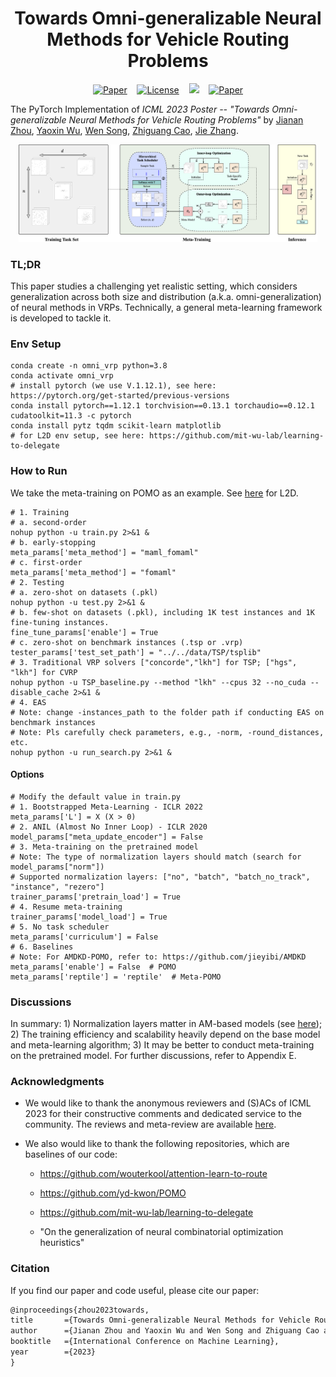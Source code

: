 <h1 align="center"> Towards Omni-generalizable Neural Methods for Vehicle Routing Problems </h1>

<p align="center">
      <a href="https://openreview.net/forum?id=PlFBOnVOFg"><img src="https://img.shields.io/badge/OpenReview-PDF-brightgreen" alt="Paper"></a>&nbsp;&nbsp;&nbsp;&nbsp;<a href="https://icml.cc/virtual/2023/poster/25267"><img alt="License" src="https://img.shields.io/static/v1?label=ICML'23&message=Hawaii&color=9cf"></a>&nbsp;&nbsp;&nbsp;&nbsp;<a href="https://hits.seeyoufarm.com"><img src="https://hits.seeyoufarm.com/api/count/incr/badge.svg?url=https%3A%2F%2Fgithub.com%2FRoyalSkye%2FOmni-VRP&count_bg=%233DC4C8&title_bg=%23555555&icon=github.svg&icon_color=%23E7E7E7&title=stats&edge_flat=false"/></a>&nbsp;&nbsp;&nbsp;&nbsp;<a href="https://github.com/RoyalSkye/Omni-VRP/blob/main/LICENSE"><img src="https://img.shields.io/badge/License-MIT-orange" alt="Paper"></a>
  </p>

The PyTorch Implementation of *ICML 2023 Poster -- "Towards Omni-generalizable Neural Methods for Vehicle Routing Problems"* by [Jianan Zhou](https://royalskye.github.io), [Yaoxin Wu](https://research.tue.nl/en/persons/yaoxin-wu), [Wen Song](https://songwenas12.github.io), [Zhiguang Cao](https://zhiguangcaosg.github.io), [Jie Zhang](https://personal.ntu.edu.sg/zhangj).

<p align="center"><img src="./imgs/overview.png" width=95%></p>

### TL;DR

This paper studies a challenging yet realistic setting, which considers generalization across both size and distribution (a.k.a. omni-generalization) of neural methods in VRPs. Technically, a general meta-learning framework is developed to tackle it.

### Env Setup

```shell
conda create -n omni_vrp python=3.8
conda activate omni_vrp
# install pytorch (we use V.1.12.1), see here: https://pytorch.org/get-started/previous-versions
conda install pytorch==1.12.1 torchvision==0.13.1 torchaudio==0.12.1 cudatoolkit=11.3 -c pytorch
conda install pytz tqdm scikit-learn matplotlib
# for L2D env setup, see here: https://github.com/mit-wu-lab/learning-to-delegate
```

### How to Run

We take the meta-training on POMO as an example. See [here](https://github.com/RoyalSkye/Omni-VRP/tree/main/L2D) for L2D.

```shell
# 1. Training
# a. second-order
nohup python -u train.py 2>&1 &
# b. early-stopping
meta_params['meta_method'] = "maml_fomaml"
# c. first-order
meta_params['meta_method'] = "fomaml"
# 2. Testing
# a. zero-shot on datasets (.pkl)
nohup python -u test.py 2>&1 &
# b. few-shot on datasets (.pkl), including 1K test instances and 1K fine-tuning instances.
fine_tune_params['enable'] = True
# c. zero-shot on benchmark instances (.tsp or .vrp)
tester_params['test_set_path'] = "../../data/TSP/tsplib"
# 3. Traditional VRP solvers ["concorde","lkh"] for TSP; ["hgs", "lkh"] for CVRP
nohup python -u TSP_baseline.py --method "lkh" --cpus 32 --no_cuda --disable_cache 2>&1 &
# 4. EAS
# Note: change -instances_path to the folder path if conducting EAS on benchmark instances
# Note: Pls carefully check parameters, e.g., -norm, -round_distances, etc.
nohup python -u run_search.py 2>&1 &
```

#### Options

```shell
# Modify the default value in train.py
# 1. Bootstrapped Meta-Learning - ICLR 2022
meta_params['L'] = X (X > 0)
# 2. ANIL (Almost No Inner Loop) - ICLR 2020
model_params["meta_update_encoder"] = False
# 3. Meta-training on the pretrained model
# Note: The type of normalization layers should match (search for model_params["norm"])
# Supported normalization layers: ["no", "batch", "batch_no_track", "instance", "rezero"]
trainer_params['pretrain_load'] = True
# 4. Resume meta-training 
trainer_params['model_load'] = True
# 5. No task scheduler
meta_params['curriculum'] = False
# 6. Baselines
# Note: For AMDKD-POMO, refer to: https://github.com/jieyibi/AMDKD
meta_params['enable'] = False  # POMO
meta_params['reptile'] = 'reptile'  # Meta-POMO
```

### Discussions

In summary: 1) Normalization layers matter in AM-based models (see [here](https://github.com/RoyalSkye/Omni-VRP/blob/main/POMO/TSP/TSPTrainer_meta.py#L58)); 2) The training efficiency and scalability heavily depend on the base model and meta-learning algorithm; 3) It may be better to conduct meta-training on the pretrained model. For further discussions, refer to Appendix E.

### Acknowledgments

* We would like to thank the anonymous reviewers and (S)ACs of ICML 2023 for their constructive comments and dedicated service to the community. The reviews and meta-review are available [here](https://github.com/RoyalSkye/Omni-VRP/blob/main/Reviews_ICML23.md).

* We also would like to thank the following repositories, which are baselines of our code:

  * https://github.com/wouterkool/attention-learn-to-route

  * https://github.com/yd-kwon/POMO

  * https://github.com/mit-wu-lab/learning-to-delegate

  * "On the generalization of neural combinatorial optimization heuristics"


### Citation

If you find our paper and code useful, please cite our paper:

```tex
@inproceedings{zhou2023towards,
title       ={Towards Omni-generalizable Neural Methods for Vehicle Routing Problems},
author      ={Jianan Zhou and Yaoxin Wu and Wen Song and Zhiguang Cao and Jie Zhang},
booktitle   ={International Conference on Machine Learning},
year        ={2023}
}
```

